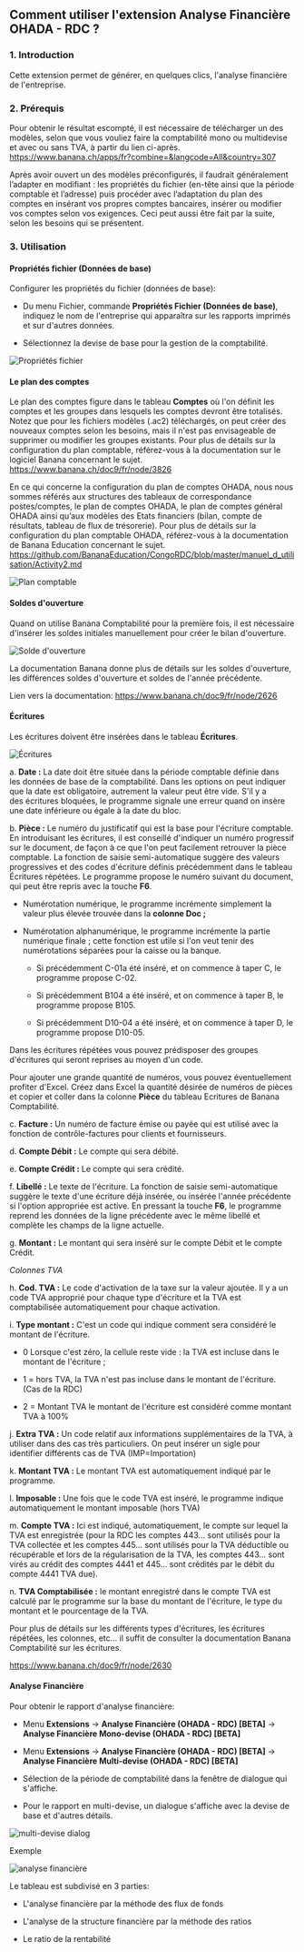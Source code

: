 ## Comment utiliser l'extension Analyse Financière OHADA - RDC ?

### 1. Introduction

Cette extension permet de générer, en quelques clics, l'analyse financière de l'entreprise.

### 2. Prérequis

Pour obtenir le résultat escompté, il est nécessaire de télécharger un des modèles, selon que vous vouliez faire la comptabilité mono ou multidevise et avec ou sans TVA, à partir du lien ci-après. https://www.banana.ch/apps/fr?combine=&langcode=All&country=307

Après avoir ouvert un des modèles préconfigurés, il faudrait généralement l’adapter en modifiant : les propriétés du fichier (en-tête ainsi que la période comptable et l’adresse) puis procéder avec l’adaptation du plan des comptes en insérant vos propres comptes bancaires, insérer ou modifier vos comptes selon vos exigences. Ceci peut aussi être fait par la suite, selon les besoins qui se présentent.

### 3. Utilisation

#### Propriétés fichier (Données de base)

Configurer les propriétés du fichier (données de base):

- Du menu Fichier, commande **Propriétés Fichier (Données de base)**, indiquez le nom de l'entreprise qui apparaîtra sur les rapports imprimés et sur d'autres données.

- Sélectionnez la devise de base pour la gestion de la comptabilité.

![Propriétés fichier](images/file_properties.jpg)

#### Le plan des comptes

Le plan des comptes figure dans le tableau **Comptes** où l'on définit les comptes et les groupes dans lesquels les comptes devront être totalisés. 
Notez que pour les fichiers modèles (.ac2) téléchargés, on peut créer des nouveaux comptes selon les besoins, mais il n'est pas envisageable de supprimer ou modifier les groupes existants.
Pour plus de détails sur la configuration du plan comptable, référez-vous à la documentation sur le logiciel Banana concernant le sujet. https://www.banana.ch/doc9/fr/node/3826

En ce qui concerne la configuration du plan de comptes OHADA, nous nous sommes référés aux structures des tableaux de correspondance postes/comptes, le plan de comptes OHADA, le plan de comptes général OHADA ainsi qu’aux modèles des Etats financiers (bilan, compte de résultats, tableau de flux de trésorerie). 
Pour plus de détails sur la configuration du plan comptable OHADA, référez-vous à la documentation de Banana Education concernant le sujet. https://github.com/BananaEducation/CongoRDC/blob/master/manuel_d_utilisation/Activity2.md

![Plan comptable](images/accounting_plan.jpg)

#### Soldes d'ouverture

Quand on utilise Banana Comptabilité pour la première fois, il est nécessaire d'insérer les soldes initiales manuellement pour créer le bilan d'ouverture.

![Solde d'ouverture](images/opening_balance.jpg)

La documentation Banana donne plus de détails sur les soldes d'ouverture, les différences soldes d'ouverture et soldes de l'année précédente. 

Lien vers la documentation: https://www.banana.ch/doc9/fr/node/2626

#### Écritures

Les écritures doivent être insérées dans le tableau **Écritures**.

![Écritures](images/transactions.jpg)

a. **Date :** La date doit être située dans la période comptable définie dans les données de base de la comptabilité. Dans les options on peut indiquer que la date est obligatoire, autrement la valeur peut être vide. S'il y a des écritures bloquées, le programme signale une erreur quand on insère une date inférieure ou égale à la date du bloc.

b. **Pièce :** Le numéro du justificatif qui est la base pour l'écriture comptable. En introduisant les écritures, il est conseillé d'indiquer un numéro progressif sur le document, de façon à ce que l'on peut facilement retrouver la pièce comptable. La fonction de saisie semi-automatique suggère des valeurs progressives et des codes d'écriture définis précédemment dans le tableau Écritures répétées. Le programme propose le numéro suivant du document, qui peut être repris avec la touche **F6**.

- Numérotation numérique, le programme incrémente simplement la valeur plus élevée trouvée dans la **colonne Doc ;**

- Numérotation alphanumérique, le programme incrémente la partie numérique finale ; cette fonction est utile si l'on veut tenir des numérotations séparées pour la caisse ou la banque.

    -   Si précédemment C-01a été inséré, et on commence à taper C, le
        programme propose C-02.

    -   Si précédemment B104 a été inséré, et on commence à taper B, le
        programme propose B105.

    -   Si précédemment D10-04 a été inséré, et on commence à taper D,
        le programme propose D10-05.

Dans les écritures répétées vous pouvez prédisposer des groupes d'écritures qui seront reprises au moyen d'un code.

Pour ajouter une grande quantité de numéros, vous pouvez éventuellement
profiter d'Excel. Créez dans Excel la quantité désirée de numéros de
pièces et copier et coller dans la colonne **Pièce** du tableau Ecritures de Banana Comptabilité.

c. **Facture :** Un numéro de facture émise ou payée qui est utilisé avec la fonction de contrôle-factures pour clients et fournisseurs.

d. **Compte Débit :** Le compte qui sera débité.

e. **Compte Crédit :** Le compte qui sera crédité.

f. **Libellé :** Le texte de l'écriture. La fonction de saisie semi-automatique suggère le texte d'une écriture déjà insérée, ou insérée l'année précédente si l'option appropriée est active. En pressant la touche **F6**, le programme reprend les données de la ligne précédente avec le même libellé et complète les champs de la ligne actuelle.

g. **Montant :** Le montant qui sera inséré sur le compte Débit et le compte Crédit.

*Colonnes TVA*

h. **Cod. TVA :** Le code d'activation de la taxe sur la valeur ajoutée. Il y a un code TVA approprié pour chaque type d'écriture et la TVA est comptabilisée automatiquement pour chaque activation.

i. **Type montant :** C'est un code qui indique comment sera considéré le montant de l'écriture.
    
- 0 Lorsque c'est zéro, la cellule reste vide : la TVA est incluse dans le montant de l'écriture ;

- 1 = hors TVA, la TVA n'est pas incluse dans le montant de l'écriture. (Cas de la RDC)

- 2 = Montant TVA le montant de l'écriture est considéré comme
    montant TVA à 100%

j. **Extra TVA :** Un code relatif aux informations supplémentaires de la TVA, à utiliser dans des cas très particuliers. On peut insérer un sigle pour identifier différents cas de TVA (IMP=Importation)

k. **Montant TVA :** Le montant TVA est automatiquement indiqué par le programme.

l. **Imposable :** Une fois que le code TVA est inséré, le programme indique automatiquement le montant imposable (hors TVA)

m. **Compte TVA :** Ici est indiqué, automatiquement, le compte sur lequel la TVA est enregistrée (pour la RDC les comptes 443… sont utilisés pour la TVA collectée et les comptes 445… sont utilisés pour la TVA déductible ou récupérable et lors de la régularisation de la TVA, les comptes 443… sont virés au crédit des comptes 4441 et 445… sont crédités par le débit du compte 4441 TVA due).

n. **TVA Comptabilisée :** le montant enregistré dans le compte TVA est calculé par le programme sur la base du montant de l'écriture, le type du montant et le pourcentage de la TVA.

Pour plus de détails sur les différents types d'écritures, les écritures répétées, les colonnes, etc... il suffit de consulter la documentation Banana Comptabilité sur les écritures.

https://www.banana.ch/doc9/fr/node/2630


#### Analyse Financière

Pour obtenir le rapport d'analyse financière:

- Menu **Extensions** -> **Analyse Financière (OHADA - RDC) [BETA]** -> **Analyse Financière Mono-devise (OHADA - RDC) [BETA]**

- Menu  **Extensions** -> **Analyse Financière (OHADA - RDC) [BETA]** -> **Analyse Financière Multi-devise (OHADA - RDC) [BETA]**

- Sélection de la période de comptabilité dans la fenêtre de dialogue qui s'affiche.

- Pour le rapport en multi-devise, un dialogue s'affiche avec la devise de base et d'autres détails.

![multi-devise dialog](images/multi_currency_dialog.jpg)

Exemple

![analyse financière](images/financial_analysis.jpg)

Le tableau est subdivisé en 3 parties:

- L'analyse financière par la méthode des flux de fonds

- L'analyse de la structure financière par la méthode des ratios

- Le ratio de la rentabilité

